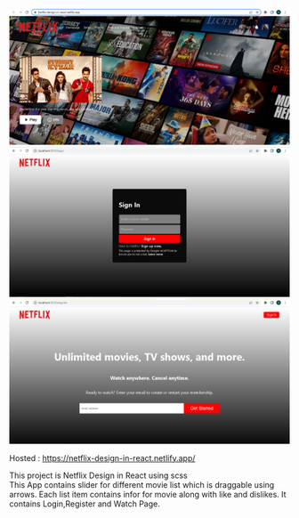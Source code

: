 ![](Capture.PNG)
![](Capture1.PNG)
![](Capture2.PNG)


Hosted : https://netflix-design-in-react.netlify.app/


This project is Netflix Design in React using scss <br />
This App contains slider for different movie list which is draggable using arrows. Each list item contains infor for movie along with like and dislikes. It contains Login,Register and Watch Page.
